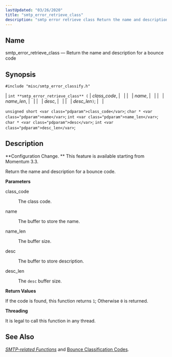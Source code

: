 ```yaml
---
lastUpdated: "03/26/2020"
title: "smtp_error_retrieve_class"
description: "smtp error retrieve class Return the name and description for a bounce code int smtp error retrieve class class code name name len desc desc len unsigned short class code char name int name len char desc int desc len Configuration Change This feature is available starting from Momentum 3..."
---
```


<a name="apis.smtp_error_retrieve_class"></a> 
## Name

smtp_error_retrieve_class — Return the name and description for a bounce code

## Synopsis

`#include "misc/smtp_error_classify.h"`

| `int **smtp_error_retrieve_class** (` | <var class="pdparam">class_code</var>, |   |
|   | <var class="pdparam">name</var>, |   |
|   | <var class="pdparam">name_len</var>, |   |
|   | <var class="pdparam">desc</var>, |   |
|   | <var class="pdparam">desc_len</var>`)`; |   |

`unsigned short <var class="pdparam">class_code</var>`;
`char * <var class="pdparam">name</var>`;
`int <var class="pdparam">name_len</var>`;
`char * <var class="pdparam">desc</var>`;
`int <var class="pdparam">desc_len</var>`;<a name="idp61996160"></a> 
## Description

**Configuration Change. ** This feature is available starting from Momentum 3.3.

Return the name and description for a bounce code.

**<a name="idp61999056"></a> Parameters**

<dl class="variablelist">

<dt>class_code</dt>

<dd>

The class code.

</dd>

<dt>name</dt>

<dd>

The buffer to store the name.

</dd>

<dt>name_len</dt>

<dd>

The buffer size.

</dd>

<dt>desc</dt>

<dd>

The buffer to store description.

</dd>

<dt>desc_len</dt>

<dd>

The `desc` buffer size.

</dd>

</dl>

**<a name="idp62009584"></a> Return Values**

If the code is found, this function returns `1`; Otherwise `0` is returned.

**<a name="idp62011408"></a> Threading**

It is legal to call this function in any thread.

<a name="idp62012512"></a> 
## See Also

[*SMTP-related Functions*](/momentum/3/3-api/smtp) and [Bounce Classification Codes](/momentum/3/3-reference/3-reference-bounce-logger-classification-codes).